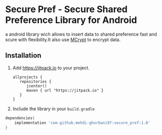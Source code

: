 # Secure Pref - Secure Shared Preference Library for Android
a android library wich allows to insert data to shared preference fast and scure with flexibility.It also use [MCrypt](https://github.com/serpro/Android-PHP-Encrypt-Decrypt) to encrypt data.


## Installation

1. Add https://jitpack.io to your project.

	```
	allprojects {
	   repositories {
	      jcenter()
	      maven { url "https://jitpack.io" }
	   }
	}
	```
2. Include the library in your ``build.gradle``

```gradle
dependencies{
    implementation 'com.github.mehdi-ghorbani97:secure_pref:1.0'
}
```
